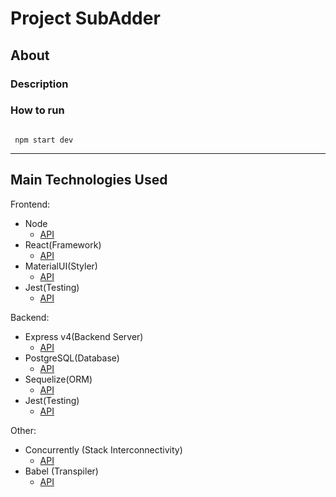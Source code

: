 # Project SubAdder

## About

### Description

### How to run

```cli

 npm start dev

```

---

## Main Technologies Used

Frontend:

- Node
  - [API](https://nodejs.org/en/docs/)
- React(Framework)
  - [API](https://reactjs.org/docs/getting-started.html)
- MaterialUI(Styler)
  - [API](https://material-ui.com/getting-started/installation/)
- Jest(Testing)
  - [API](https://jestjs.io/docs/en/getting-started)

Backend:

- Express v4(Backend Server)
  - [API](https://expressjs.com/en/4x/api.html)
- PostgreSQL(Database)
  - [API](https://www.postgresql.org/docs/)
- Sequelize(ORM)
  - [API](https://sequelize.org/master/)
- Jest(Testing)
  - [API](https://jestjs.io/docs/en/getting-started)

Other:

- Concurrently (Stack Interconnectivity)
  - [API](https://www.npmjs.com/package/concurrently)
- Babel (Transpiler)
  - [API](https://babeljs.io/docs/en/usage)
